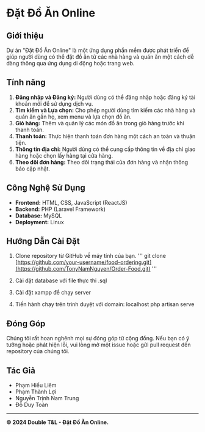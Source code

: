 # Đặt Đồ Ăn Online

## Giới thiệu
Dự án "Đặt Đồ Ăn Online" là một ứng dụng phần mềm được phát triển để giúp người dùng có thể đặt đồ ăn từ các nhà hàng và quán ăn một cách dễ dàng thông qua ứng dụng di động hoặc trang web.

## Tính năng
1. **Đăng nhập và Đăng ký:** Người dùng có thể đăng nhập hoặc đăng ký tài khoản mới để sử dụng dịch vụ.
2. **Tìm kiếm và Lựa chọn:** Cho phép người dùng tìm kiếm các nhà hàng và quán ăn gần họ, xem menu và lựa chọn đồ ăn.
3. **Giỏ hàng:** Thêm và quản lý các món đồ ăn trong giỏ hàng trước khi thanh toán.
4. **Thanh toán:** Thực hiện thanh toán đơn hàng một cách an toàn và thuận tiện.
5. **Thông tin địa chỉ:** Người dùng có thể cung cấp thông tin về địa chỉ giao hàng hoặc chọn lấy hàng tại cửa hàng.
6. **Theo dõi đơn hàng:** Theo dõi trạng thái của đơn hàng và nhận thông báo cập nhật.

## Công Nghệ Sử Dụng
- **Frontend:** HTML, CSS, JavaScript (ReactJS)
- **Backend:** PHP (Laravel Framework)
- **Database:** MySQL
- **Deployment:** Linux

## Hướng Dẫn Cài Đặt
1. Clone repository từ GitHub về máy tính của bạn.
'''
git clone [https://github.com/your-username/food-ordering.git](https://github.com/TonyNamNguyen/Order-Food.git)
'''


2. Cài đặt database với file thực thi .sql


3. Cài đặt xampp để chạy server


4. Tiến hành chạy trên trình duyệt với domain: localhost
php artisan serve




## Đóng Góp
Chúng tôi rất hoan nghênh mọi sự đóng góp từ cộng đồng. Nếu bạn có ý tưởng hoặc phát hiện lỗi, vui lòng mở một issue hoặc gửi pull request đến repository của chúng tôi.

## Tác Giả
- Phạm Hiếu Liêm
- Phạm Thành Lợi
- Nguyễn Trịnh Nam Trung
- Đỗ Duy Toàn

---

**© 2024 Double T&L - Đặt Đồ Ăn Online.**
